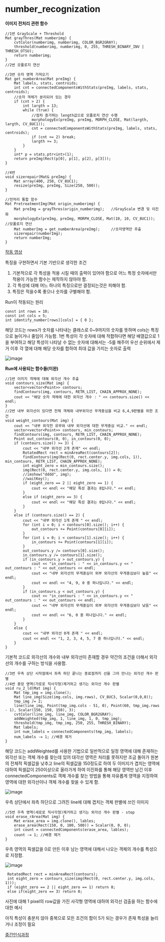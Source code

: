 # number_recognization

**이미지 전처리 관련 함수**
```
//1번 GrayScale + Threshold
Mat grayThres(Mat numberimg) {
    cvtColor(numberimg, numberimg, COLOR_BGR2GRAY);
    threshold(numberimg, numberimg, 0, 255, THRESH_BINARY_INV | THRESH_OTSU);
    return numberimg;
}
//2번 모폴로지 연산

//3번 숫자 영역 가져오기
Mat get_numberArea(Mat preImg) {
    Mat labels, stats, centroids;
    int cnt = connectedComponentsWithStats(preImg, labels, stats, centroids);
    //숫자 객체가 분리되어 있는 경우
    if (cnt > 2) {
        int largth = 13;
        while (true) {
            //점차 증가하는 length값으로 모폴로지 연산 수행
            morphologyEx(preImg, preImg, MORPH_CLOSE, Mat(largth, largth, CV_8UC1));
            cnt = connectedComponentsWithStats(preImg, labels, stats, centroids);
            if (cnt <= 2) break;
            largth += 3;
        }
    }
    int* p = stats.ptr<int>(1);
    return preImg(Rect(p[0], p[1], p[2], p[3]));
}

//4번
void sizerepair(Mat& preImg) {
    Mat array(400, 250, CV_8UC1);
    resize(preImg, preImg, Size(250, 500));
}

//전처리 통합 함수
Mat PretreatmentImg(Mat origin_numberimg) {
    Mat preImg = grayThres(origin_numberimg);   //GrayScale 변경 및 이진화
    morphologyEx(preImg, preImg, MORPH_CLOSE, Mat(10, 10, CV_8UC1)); //모폴로지 연산
    Mat numberImg = get_numberArea(preImg);     //숫자영역만 추출
    sizerepair(numberImg);
    return numberImg;
}
```

[작동 영상](https://youtu.be/G28ypY8kamA)

특징을 구현하면서 기본 기반으로 생각한 조건
1. 기본적으로 각 특성을 적용 시킬 때의 출력이 있어야 함으로 어느 특정 숫자에서만 적용이 가능한 함수는 제작하지 않아야 함.
2. 각 특성에 대해 어느 하나의 특징으로만 결정되는것은 피해야 함.
3. 특징은 적을수록 좋으나 숫자를 구별해야 함.

Run이 작동되는 원리
```
const int rows = 10;
const int cols = 5;
int identify_number[rows][cols] = { 0 };
```
해당 코드는 rows가 숫자를 나타내는 클래스로 0~9까지의 숫자를 뜻하며 cols는 특징으로 늘이거나 줄임이 가능함.
1번 특성이 각 숫자에 대해 적합하다면 해당 배열값으로 1을 부여하고 해당 특성이 나타날 수 없는 숫자에 대해서는 -5를 해주어 우선 순위에서 제거
이후 각 열에 대해 해당 숫자를 합하여 최대 값을 가지는 숫자로 출력

![image](https://github.com/kCW-tb/number_recognization/assets/71691159/e3070154-b90b-42e8-a878-869424237a09)


**Run에 사용되는 함수들(미완)**

```
//1번 이미지 객체에 대해 외각선 개수 추출
void contours_size(Mat img) {
    vector<vector<Point>> contours;
    findContours(img, contours, RETR_LIST, CHAIN_APPROX_NONE);
    cout << "해당 숫자 객체에 대한 외각선 개수 : " << contours.size() << endl;
}
//2번 내부 외각선이 있다면 전체 객체와 내부외각선 무게중심을 비교 6,4,9판별을 위한 조건
void weight_contours(Mat img) {
    cout << "내부 외각전 유무와 내부 외각선에 대한 무게중심 비교." << endl;
    vector<vector<Point>> contours, min_contours;
    findContours(img, contours, RETR_LIST, CHAIN_APPROX_NONE);
    Point out_contours(0, 0), in_contours(0, 0);
    if (contours.size() >= 3) {
        cout << "내부 외각선 2개 존재" << endl;
        RotatedRect rect = minAreaRect(contours[2]);
        findContours(img(Rect(0, rect.center.y, img.cols, 1)), min_contours, RETR_LIST, CHAIN_APPROX_NONE);
        int eight_zero = min_contours.size();
        img(Rect(0, rect.center.y, img.cols, 1)) = 0;
        //imshow("dddd", img);
        //waitKey();
        if (eight_zero == 2 || eight_zero == 1) {
            cout << endl << "해당 특성 결과는 8입니다." << endl;
        }
        else if (eight_zero == 3) {
            cout << endl << "해당 특성 결과는 0입니다." << endl;
        }
    }
    else if (contours.size() == 2) {
        cout << "내부 외각선 1개 존재 " << endl;
        for (int i = 0; i < contours[0].size(); i++) {
            out_contours += Point(contours[0][i]);
        }
        for (int i = 0; i < contours[1].size(); i++) {
            in_contours += Point(contours[1][i]);
        }
        out_contours.y /= contours[0].size();
        in_contours.y /= contours[1].size();
        if (in_contours.y > out_contours.y) {
            cout << "in_contours : " << in_contours.y << " out_contours : " << out_contours << endl;
            cout << "내부 외각선의 무게중심이 외부 외각선의 무게중심보다 높음" << endl;
            cout << endl << "4, 9, 0 중 하나입니다." << endl;
        }
        if (in_contours.y < out_contours.y) {
            cout << "in_contours : " << in_contours.y << " out_contours : " << out_contours << endl;
            cout << "내부 외각선의 무게중심이 외부 외각선의 무게중심보다 낮음" << endl;
            cout << endl << "6, 0 중 하나입니다." << endl;
        }
    }
    else {
        cout << "내부 외각선 0개 존재 " << endl;
        cout << endl << "1, 2, 3, 4, 5, 7 중 하나입니다." << endl;
    }
}
```
기본적 코드로 외각선의 개수와 내부 외각선이 존재할 경우 약간의 조건을 더해서 외각선의 개수를 구하는 방식을 사용함.


```
//3번 우측 상단 시작점에서 좌측 하단 끝나는 종료점까지 선을 그어 만나는 외각선 개수 판별
//4번 중앙 영역(가로로 직사각형)제거하고 생기는 외각선 개수 판별
void ru_2_ld(Mat img) {
    Mat tmp_img = img.clone();
    Mat line_img(Size(img.cols, img.rows), CV_8UC3, Scalar(0,0,0));
    tmp_img /= 2;
    line(line_img, Point(tmp_img.cols - 51, 0), Point(60, tmp_img.rows - 1), Scalar(150, 150, 150), 3);
    cvtColor(line_img, line_img, COLOR_BGR2GRAY);
    addWeighted(tmp_img, 1, line_img, 1, 0, tmp_img);
    threshold(tmp_img, tmp_img, 250, 255, THRESH_BINARY);
    Mat labels;
    int num_labels = connectedComponents(tmp_img, labels);
    num_labels -= 1; //배경 제거
}
```
해당 코드는 addWeighted를 사용한 기법으로 일반적으로 일정 영역에 대해 존재하는 외각선 또는 객체 개수를 찾는데 있어 대각선 영역은 처리를 못하지만 조금 돌아가 원본의 전체적 픽셀값을 낮추고 line의 픽셀값을 150정도로 하여 두 이미지가 겹치는 영역에 대하여 픽셀값이 250이상으로 올라가게 하여 이진화를 통해 해당 영역만 남긴 이후 connectedComponents로 객체 개수를 찾는 방법을 통해 자유롭게 영역을 지정하여 영역에 대한 외각선이나 객체 개수를 찾을 수 있게 함.

![image](https://github.com/kCW-tb/number_recognization/assets/71691159/9b11c592-e99d-491e-85a0-3cc01a086ea3)

우측 상단에서 좌측 하단으로 그려진 line에 대해 겹치는 객체 판별에 쓰인 이미지

```
//5번 우측 영역(세로로 직사각형)제거하고 생기는 외각선 개수 판별 - stop
void erase_rArea(Mat img) {
    Mat erase_area = img.clone(), lables;
    erase_area(Rect(150, 0, 100, 500)) = Scalar(0, 0, 0);
    int count = connectedComponents(erase_area, lables);
    count -= 1; //배경 제거
}
```
우측 영역의 픽셀값을 0로 만든 이후 남는 영역에 대해서 나오는 객체의 개수를 특성으로 지정함.

![image](https://github.com/kCW-tb/number_recognization/assets/71691159/84b21052-47c0-4367-9575-dad620d365af)

```
 RotatedRect rect = minAreaRect(contours);
 int eight_zero = contours_size(img(Rect(0, rect.center.y, img.cols, 1)));
 if (eight_zero == 2 || eight_zero == 1) return 8;
 else if(eight_zero == 3) return 0;
```
사진에 대해 1 pixel의 row값을 가진 사각형 영역에 대하여 외각선 검출을 하는 함수에 대한 예시



아직 특성이 충분치 않아 중복으로 모든 조건의 합이 5가 되는 경우가 존재 특성을 늘리거나 조정이 필요

[중간인식과정](https://youtu.be/wSoOFS5d_Bc)
